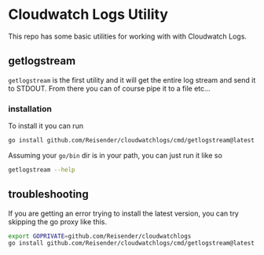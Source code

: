 # Cloudwatch Logs Utility

This repo has some basic utilities for working with with Cloudwatch Logs.

## getlogstream

`getlogstream` is the first utility and it will get the entire log stream and send it to STDOUT.
From there you can of course pipe it to a file etc...

### installation

To install it you can run

```bash
go install github.com/Reisender/cloudwatchlogs/cmd/getlogstream@latest
```

Assuming your `go/bin` dir is in your path, you can just run it like so

```bash
getlogstream --help
```

## troubleshooting

If you are getting an error trying to install the latest version, you can try skipping the go proxy like this.

```bash
export GOPRIVATE=github.com/Reisender/cloudwatchlogs
go install github.com/Reisender/cloudwatchlogs/cmd/getlogstream@latest
```
